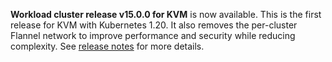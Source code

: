 **Workload cluster release v15.0.0 for KVM** is now available. This is the first release for KVM with Kubernetes 1.20. It also removes the per-cluster Flannel network to improve performance and security while reducing complexity. See [release notes](https://docs.giantswarm.io/changes/workload-cluster-releases-kvm/releases/kvm-v14.1.2/) for more details.

